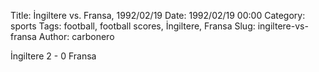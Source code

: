 Title: İngiltere vs. Fransa, 1992/02/19
Date: 1992/02/19 00:00
Category: sports
Tags: football, football scores, İngiltere, Fransa
Slug: ingiltere-vs-fransa
Author: carbonero


İngiltere 2 - 0 Fransa
